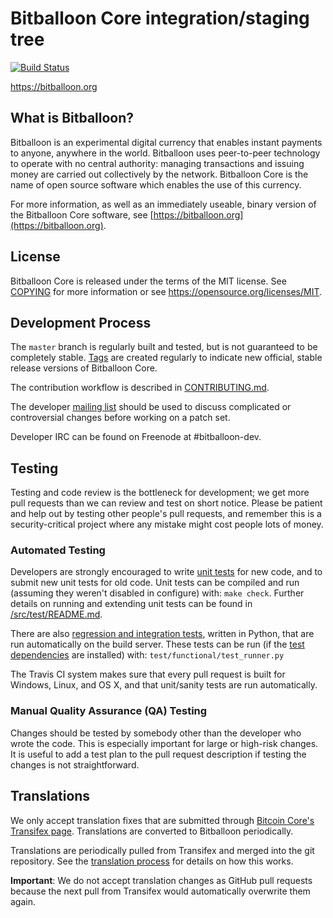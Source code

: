 Bitballoon Core integration/staging tree
=====================================

[![Build Status](https://travis-ci.org/bitballoon-project/bitballoon.svg?branch=master)](https://travis-ci.org/bitballoon-project/bitballoon)

https://bitballoon.org

What is Bitballoon?
----------------

Bitballoon is an experimental digital currency that enables instant payments to
anyone, anywhere in the world. Bitballoon uses peer-to-peer technology to operate
with no central authority: managing transactions and issuing money are carried
out collectively by the network. Bitballoon Core is the name of open source
software which enables the use of this currency.

For more information, as well as an immediately useable, binary version of
the Bitballoon Core software, see [https://bitballoon.org](https://bitballoon.org).

License
-------

Bitballoon Core is released under the terms of the MIT license. See [COPYING](COPYING) for more
information or see https://opensource.org/licenses/MIT.

Development Process
-------------------

The `master` branch is regularly built and tested, but is not guaranteed to be
completely stable. [Tags](https://github.com/bitballoon-project/bitballoon/tags) are created
regularly to indicate new official, stable release versions of Bitballoon Core.

The contribution workflow is described in [CONTRIBUTING.md](CONTRIBUTING.md).

The developer [mailing list](https://groups.google.com/forum/#!forum/bitballoon-dev)
should be used to discuss complicated or controversial changes before working
on a patch set.

Developer IRC can be found on Freenode at #bitballoon-dev.

Testing
-------

Testing and code review is the bottleneck for development; we get more pull
requests than we can review and test on short notice. Please be patient and help out by testing
other people's pull requests, and remember this is a security-critical project where any mistake might cost people
lots of money.

### Automated Testing

Developers are strongly encouraged to write [unit tests](src/test/README.md) for new code, and to
submit new unit tests for old code. Unit tests can be compiled and run
(assuming they weren't disabled in configure) with: `make check`. Further details on running
and extending unit tests can be found in [/src/test/README.md](/src/test/README.md).

There are also [regression and integration tests](/test), written
in Python, that are run automatically on the build server.
These tests can be run (if the [test dependencies](/test) are installed) with: `test/functional/test_runner.py`

The Travis CI system makes sure that every pull request is built for Windows, Linux, and OS X, and that unit/sanity tests are run automatically.

### Manual Quality Assurance (QA) Testing

Changes should be tested by somebody other than the developer who wrote the
code. This is especially important for large or high-risk changes. It is useful
to add a test plan to the pull request description if testing the changes is
not straightforward.

Translations
------------

We only accept translation fixes that are submitted through [Bitcoin Core's Transifex page](https://www.transifex.com/projects/p/bitcoin/).
Translations are converted to Bitballoon periodically.

Translations are periodically pulled from Transifex and merged into the git repository. See the
[translation process](doc/translation_process.md) for details on how this works.

**Important**: We do not accept translation changes as GitHub pull requests because the next
pull from Transifex would automatically overwrite them again.
